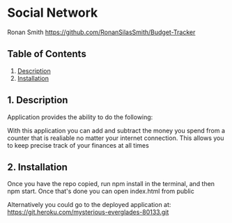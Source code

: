 # Social Network
Ronan Smith
https://github.com/RonanSilasSmith/Budget-Tracker

  ## Table of Contents

  1. [Description](#description)
  2. [Installation](#installation)

  <a name="description"></a>
  ## 1. Description

  Application provides the ability to do the following: 

  With this application you can add and subtract the money you spend from a counter that is realiable no matter your internet connection. This allows you to keep precise track of your finances at all times
 
  <a name="installation"></a> 
  ## 2. Installation

 Once you have the repo copied, run npm install in the terminal, and then npm start. Once that's done you can open index.html from public

 Alternatively you could go to the deployed application at: https://git.heroku.com/mysterious-everglades-80133.git



